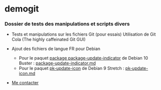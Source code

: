 demogit
=======

### Dossier de tests des manipulations et scripts divers

* Tests et manipulations sur les fichiers Git (pour essais)
  Utilisation de Git Cola (The highly caffeinated Git GUI)

* Ajout des fichiers de langue FR pour Debian

    * Pour le paquet [package package-update-indicator](https://packages.debian.org/buster/package-update-indicator "Debian-Package: package-update-indicator") de Debian 10 Buster : [package-update-indicator.md](https://github.com/Bozosoft/demogit/blob/master/prg/lang/package-update-indicator.md "fichier de langue : package-update-indicator.po  et mo - traduction")
    * Pour le paquet [pk-update-icon](https://packages.debian.org/stretch/pk-update-icon "Debian-Package: pk-update-icon") de Debian 9 Stretch : [pk-update-icon.md](https://github.com/Bozosoft/demogit/blob/master/prg/lang/pk-update-icon.md "fichier de langue : pk-update-icon.po  et mo - traduction")
    
 * [Me contacter](http://jc.etiemble.free.fr/ "Site Web perso")

